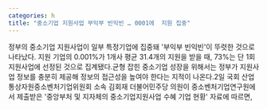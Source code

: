 ```yaml
---
categories: h
title: "중소기업 지원사업 부익부 빈익빈 … 0001에  지원 집중"
---
```

정부의 중소기업 지원사업이 일부 특정기업에 집중돼 &#39;부익부 빈익빈&#39;이 뚜렷한 것으로 나타났다. 지원 기업의 0.001%가 1개사 평균 31.4개의 지원을 받을 때, 73%는 단 1회 지원사업에 선정된 것으로 집계됐다.균형 잡힌 중소기업 성장을 위해서는 정부가 지원사업 정보를 충분히 제공해 정보의 접근성을 높여야 한다는 지적이 나온다.2일 국회 산업통상자원중소벤처기업위원회 소속 김회재 더불어민주당 의원이 중소벤처기업연구원에서 제출받은 &#39;중앙부처 및 지자체의 중소기업지원사업 수혜 기업 현황&#39; 자료에 따르면,